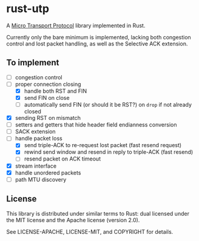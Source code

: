 # rust-utp

A [Micro Transport Protocol](http://www.bittorrent.org/beps/bep_0029.html) library implemented in Rust.

Currently only the bare minimum is implemented, lacking both congestion control
and lost packet handling, as well as the Selective ACK extension.

## To implement

- [ ] congestion control
- [ ] proper connection closing
    - [x] handle both RST and FIN
    - [x] send FIN on close
    - [ ] automatically send FIN (or should it be RST?) on `drop` if not already closed
- [x] sending RST on mismatch
- [ ] setters and getters that hide header field endianness conversion
- [ ] SACK extension
- [ ] handle packet loss
    - [x] send triple-ACK to re-request lost packet (fast resend request)
    - [x] rewind send window and resend in reply to triple-ACK (fast resend)
    - [ ] resend packet on ACK timeout
- [x] stream interface
- [x] handle unordered packets
- [ ] path MTU discovery

## License

This library is distributed under similar terms to Rust: dual licensed under the MIT license and the Apache license (version 2.0).

See LICENSE-APACHE, LICENSE-MIT, and COPYRIGHT for details.
